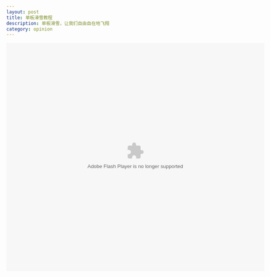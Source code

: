 ```yaml
---
layout: post
title: 单板滑雪教程
description: 单板滑雪，让我们自由自在地飞翔
category: opinion
---
```


<embed src="http://player.youku.com/player.php/sid/XMTc1NDExMDg=/v.swf" allowFullScreen="true" quality="high" width="680" height="600" align="middle" allowScriptAccess="always" type="application/x-shockwave-flash"></embed>